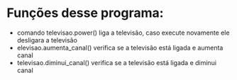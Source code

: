 # Funções desse programa:
- comando televisao.power() liga a televisão, caso execute novamente ele desligara a televisão
- elevisao.aumenta_canal() verifica se a televisão está ligada e aumenta canal
- televisao.diminui_canal() verifica se a televisão está ligada e diminui canal
